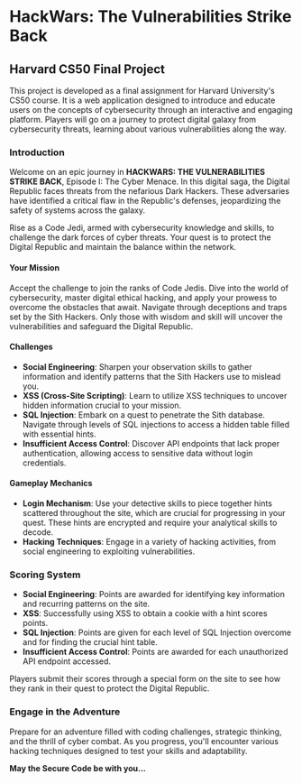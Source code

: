 # HackWars: The Vulnerabilities Strike Back

## Harvard CS50 Final Project

This project is developed as a final assignment for Harvard University's CS50 course. It is a web application designed to introduce and educate users on the concepts of cybersecurity through an interactive and engaging platform. Players will go on a journey to protect digital galaxy from cybersecurity threats, learning about various vulnerabilities along the way.

### Introduction

Welcome on an epic journey in **HACKWARS: THE VULNERABILITIES STRIKE BACK**, Episode I: The Cyber Menace. In this digital saga, the Digital Republic faces threats from the nefarious Dark Hackers. These adversaries have identified a critical flaw in the Republic's defenses, jeopardizing the safety of systems across the galaxy.

Rise as a Code Jedi, armed with cybersecurity knowledge and skills, to challenge the dark forces of cyber threats. Your quest is to protect the Digital Republic and maintain the balance within the network.

#### Your Mission

Accept the challenge to join the ranks of Code Jedis. Dive into the world of cybersecurity, master digital ethical hacking, and apply your prowess to overcome the obstacles that await. Navigate through deceptions and traps set by the Sith Hackers. Only those with wisdom and skill will uncover the vulnerabilities and safeguard the Digital Republic.

#### Challenges

- **Social Engineering**: Sharpen your observation skills to gather information and identify patterns that the Sith Hackers use to mislead you.
- **XSS (Cross-Site Scripting)**: Learn to utilize XSS techniques to uncover hidden information crucial to your mission.
- **SQL Injection**: Embark on a quest to penetrate the Sith database. Navigate through levels of SQL injections to access a hidden table filled with essential hints.
- **Insufficient Access Control**: Discover API endpoints that lack proper authentication, allowing access to sensitive data without login credentials.

#### Gameplay Mechanics

- **Login Mechanism**: Use your detective skills to piece together hints scattered throughout the site, which are crucial for progressing in your quest. These hints are encrypted and require your analytical skills to decode.
- **Hacking Techniques**: Engage in a variety of hacking activities, from social engineering to exploiting vulnerabilities.

### Scoring System

- **Social Engineering**: Points are awarded for identifying key information and recurring patterns on the site.
- **XSS**: Successfully using XSS to obtain a cookie with a hint scores points.
- **SQL Injection**: Points are given for each level of SQL Injection overcome and for finding the crucial hint table.
- **Insufficient Access Control**: Points are awarded for each unauthorized API endpoint accessed.

Players submit their scores through a special form on the site to see how they rank in their quest to protect the Digital Republic.

### Engage in the Adventure

Prepare for an adventure filled with coding challenges, strategic thinking, and the thrill of cyber combat. As you progress, you'll encounter various hacking techniques designed to test your skills and adaptability.

**May the Secure Code be with you...**
